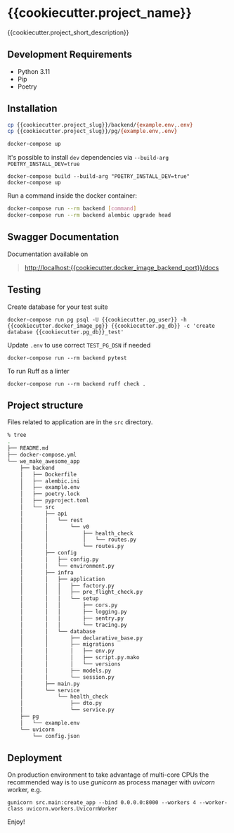 {{cookiecutter.project_name}}
=============================

{{cookiecutter.project_short_description}}


Development Requirements
------------------------

- Python 3.11
- Pip
- Poetry


Installation
------------

```bash
cp {{cookiecutter.project_slug}}/backend/{example.env,.env}
cp {{cookiecutter.project_slug}}/pg/{example.env,.env}
```

```bash
docker-compose up
```

It's possible to install `dev` dependencies via `--build-arg POETRY_INSTALL_DEV=true`

```
docker-compose build --build-arg "POETRY_INSTALL_DEV=true"
docker-compose up
```

Run a command inside the docker container:

```bash
docker-compose run --rm backend [command]
docker-compose run --rm backend alembic upgrade head
```


Swagger Documentation
---------------------

Documentation available on

> <http://localhost:{{cookiecutter.docker_image_backend_port}}/docs>


Testing
-------

Create database for your test suite

```
docker-compose run pg psql -U {{cookiecutter.pg_user}} -h {{cookiecutter.docker_image_pg}} {{cookiecutter.pg_db}} -c 'create database {{cookiecutter.pg_db}}_test'
```

Update `.env` to use correct `TEST_PG_DSN` if needed

```
docker-compose run --rm backend pytest
```

To run Ruff as a linter

```
docker-compose run --rm backend ruff check .
```


Project structure
-----------------

Files related to application are in the `src` directory.

```bash
% tree
.
├── README.md
├── docker-compose.yml
└── we_make_awesome_app
    ├── backend
    │   ├── Dockerfile
    │   ├── alembic.ini
    │   ├── example.env
    │   ├── poetry.lock
    │   ├── pyproject.toml
    │   └── src
    │       ├── api
    │       │   └── rest
    │       │       └── v0
    │       │           ├── health_check
    │       │           │   └── routes.py
    │       │           └── routes.py
    │       ├── config
    │       │   ├── config.py
    │       │   └── environment.py
    │       ├── infra
    │       │   ├── application
    │       │   │   ├── factory.py
    │       │   │   ├── pre_flight_check.py
    │       │   │   └── setup
    │       │   │       ├── cors.py
    │       │   │       ├── logging.py
    │       │   │       ├── sentry.py
    │       │   │       └── tracing.py
    │       │   └── database
    │       │       ├── declarative_base.py
    │       │       ├── migrations
    │       │       │   ├── env.py
    │       │       │   ├── script.py.mako
    │       │       │   └── versions
    │       │       ├── models.py
    │       │       └── session.py
    │       ├── main.py
    │       └── service
    │           └── health_check
    │               ├── dto.py
    │               └── service.py
    ├── pg
    │   └── example.env
    └── uvicorn
        └── config.json
```



Deployment
----------

On production environment to take advantage of multi-core CPUs the recommended
way is to use <i>gunicorn</i> as process manager with <i>uvicorn</i> worker, e.g.

```
gunicorn src.main:create_app --bind 0.0.0.0:8000 --workers 4 --worker-class uvicorn.workers.UvicornWorker
```

Enjoy!


